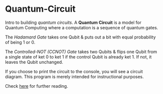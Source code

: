 # Quantum-Circuit
Intro to building *quantum circuits*. A **Quantum Circuit** is a model for Quantum Computing where a computation is a sequence of quantum gates.

The *Hadamard Gate* takes one Qubit & puts out a bit with equal probability of being 1 or 0.

The *Controlled-NOT (CCNOT) Gate* takes two Qubits & flips one Qubit from a single state of ket 0 to ket 1 if the control Qubit is already ket 1. If not, it leaves the Qubit unchanged. 

If you choose to print the circuit to the console, you will see a circuit diagram. This program is merely intended for instructional purposes.

Check [here](https://en.wikipedia.org/wiki/Quantum_circuit) for further reading.
